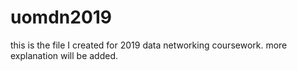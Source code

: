 # uomdn2019
this is the file I created for 2019 data networking coursework. more explanation will be added.
